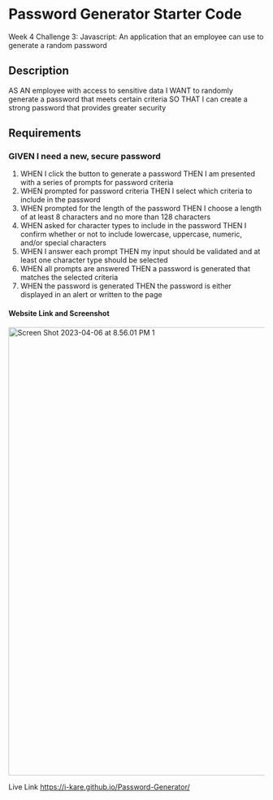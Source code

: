 # Password Generator Starter Code
 Week 4 Challenge 3: Javascript: An application that an employee can use to generate a random password

## Description
AS AN employee with access to sensitive data
I WANT to randomly generate a password that meets certain criteria
SO THAT I can create a strong password that provides greater security

## Requirements 

### GIVEN I need a new, secure password
1. WHEN I click the button to generate a password THEN I am presented with a series of prompts for password criteria
2. WHEN prompted for password criteria THEN I select which criteria to include in the password
3. WHEN prompted for the length of the password THEN I choose a length of at least 8 characters and no more than 128 characters
4. WHEN asked for character types to include in the password THEN I confirm whether or not to include lowercase, uppercase, numeric, and/or special characters
5. WHEN I answer each prompt THEN my input should be validated and at least one character type should be selected
6. WHEN all prompts are answered THEN a password is generated that matches the selected criteria
7. WHEN the password is generated THEN the password is either displayed in an alert or written to the page



#### Website Link and Screenshot
<img width="883" alt="Screen Shot 2023-04-06 at 8.56.01 PM 1" src="https://user-images.githubusercontent.com/119103898/230538349-c3396cfb-eff5-45a4-ad0f-456b101cb68e.png">

Live Link https://i-kare.github.io/Password-Generator/

